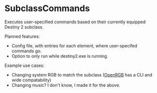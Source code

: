 # SubclassCommands
Executes user-specified commands based on their currently equipped Destiny 2 subclass.

Planned features:
- Config file, with entries for each element, where user-specifed commands go.
- Option to only run while destiny2.exe is running.

Example use cases:
- Changing system RGB to match the subclass ([OpenRGB](https://openrgb.org/) has a CLI and wide compatability)
- Changing music? I don't know, I made it for the above.



